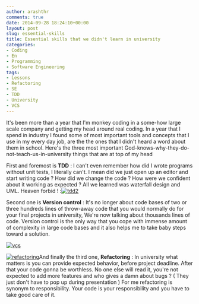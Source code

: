 ```yaml
---
author: arashthr
comments: true
date: 2014-09-28 18:24:10+00:00
layout: post
slug: essential-skills
title: Essential skills that we didn't learn in university
categories:
- Coding
- En
- Programming
- Software Engineering
tags:
- Lessons
- Refactoring
- SE
- TDD
- University
- VCS
---
```


It's been more than a year that I'm monkey coding in a some-how large scale company and getting my head around real coding. In a year that I spend in industry I found some of most important tools and concepts that I use in my every day job, are the the ones that I didn't heard a word about them in school. Here's the three most important God-knows-why-they-do-not-teach-us-in-university things that are at top of my head

First and foremost is **TDD** : I can't even remember how did I wrote programs without unit tests, I literally can't. I mean did we just open up an editor and start writing code ? How did we change the code ? How were we confident about it working as expected ? All we learned was waterfall design and UML. Heaven forbid !
:[![tdd2](http://arashtaher.files.wordpress.com/2014/09/tdd2.jpg)](https://arashtaher.files.wordpress.com/2014/09/tdd2.jpg)

Second one is **Version control** : It's no longer about code bases of two or three hundreds lines of throw-away code that you would normally do for your final projects in university, We're now talking about thousands lines of code. Version control is the only way that you cope with immense amount of complexity in large code bases and it also helps me to take baby steps toward a solution.

[![vcs](http://arashtaher.files.wordpress.com/2014/09/vcs1.jpg?w=300)](https://arashtaher.files.wordpress.com/2014/09/vcs1.jpg)

[![refactoring](http://arashtaher.files.wordpress.com/2014/09/refactoring.jpg?w=234)](https://arashtaher.files.wordpress.com/2014/09/refactoring.jpg)And finally the third one, **Refactoring** : In university what matters is you can provide expected behavior, before project deadline. After that your code gonna be worthless. No one else will read it, you're not expected to add more features and who gives a damn about bugs ? ( They just don't have to pop up during presentation )
For me refactoring is synonym to responsibility. Your code is your responsibility and you have to take good care of it.
